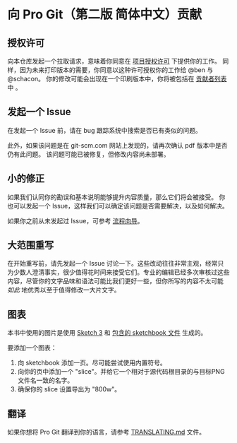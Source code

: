 # 向 Pro Git（第二版 简体中文）贡献

## 授权许可

向本仓库发起一个拉取请求，意味着你同意在 [项目授权许可](LICENSE.asc) 下提供你的工作。
同样，因为未来打印版本的需要，你同意以这种许可授权你的工作给 @ben 与 @schacon。
你的修改可能会出现在一个印刷版本中，你将被包括在 [贡献者列表](book/contributors.asc)中 。

## 发起一个 Issue

在发起一个 Issue 前，请在 bug 跟踪系统中搜索是否已有类似的问题。

此外，如果该问题是在 git-scm.com 网站上发现的，请再次确认 pdf 版本中是否仍有此问题。
该问题可能已被修复，但修改内容尚未部署。

## 小的修正

如果我们认同你的勘误和基本说明能够提升内容质量，那么它们将会被接受。
你也可以发起一个 Issue，这样我们可以确定该问题是否需要解决，以及如何解决。

如果你之前从未发起过 Issue，可参考 [流程向导](https://guides.github.com/introduction/flow/)。

## 大范围重写

在开始重写前，请先发起一个 Issue 讨论一下。这些改动往往非常主观，经常只为少数人澄清事实，很少值得花时间来接受它们。专业的编辑已经多次审核过这些内容，尽管你的文字品味和语法可能比我们更好一些，但你所写的内容不太可能 *如此* 地优秀以至于值得修改一大片文字。

## 图表

本书中使用的图片是使用 [Sketch 3](http://bohemiancoding.com/sketch/) 和 [包含的 sketchbook 文件](diagram-source/progit.sketch) 生成的。

要添加一个图表：

1. 向 sketchbook 添加一页。尽可能尝试使用内置符号。
2. 向你的页中添加一个 "slice"。并给它一个相对于源代码根目录的与目标PNG文件名一致的名字。
3. 确保你的 slice 设置导出为 "800w"。

## 翻译

如果你想将 Pro Git 翻译到你的语言，请参考 [TRANSLATING.md](TRANSLATING.md) 文件。
